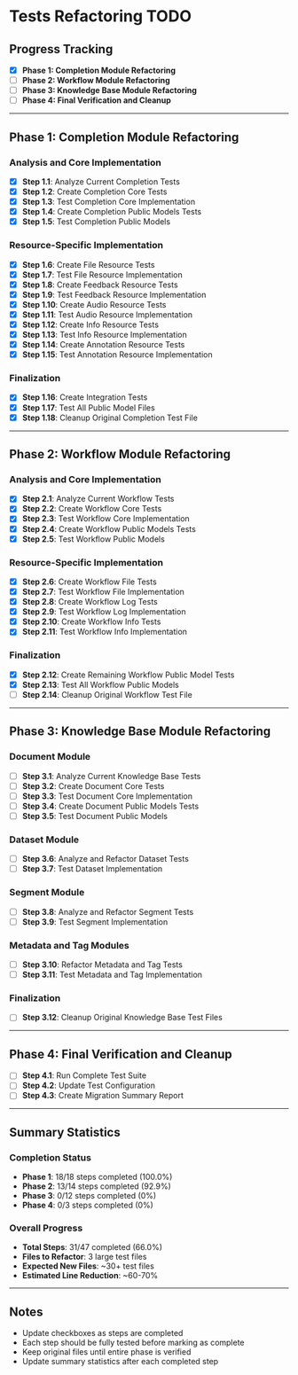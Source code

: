 # Tests Refactoring TODO

## Progress Tracking

- [x] **Phase 1: Completion Module Refactoring**
- [ ] **Phase 2: Workflow Module Refactoring**  
- [ ] **Phase 3: Knowledge Base Module Refactoring**
- [ ] **Phase 4: Final Verification and Cleanup**

---

## Phase 1: Completion Module Refactoring

### Analysis and Core Implementation
- [x] **Step 1.1**: Analyze Current Completion Tests
- [x] **Step 1.2**: Create Completion Core Tests
- [x] **Step 1.3**: Test Completion Core Implementation
- [x] **Step 1.4**: Create Completion Public Models Tests
- [x] **Step 1.5**: Test Completion Public Models

### Resource-Specific Implementation
- [x] **Step 1.6**: Create File Resource Tests
- [x] **Step 1.7**: Test File Resource Implementation
- [x] **Step 1.8**: Create Feedback Resource Tests
- [x] **Step 1.9**: Test Feedback Resource Implementation
- [x] **Step 1.10**: Create Audio Resource Tests
- [x] **Step 1.11**: Test Audio Resource Implementation
- [x] **Step 1.12**: Create Info Resource Tests
- [x] **Step 1.13**: Test Info Resource Implementation
- [x] **Step 1.14**: Create Annotation Resource Tests
- [x] **Step 1.15**: Test Annotation Resource Implementation

### Finalization
- [x] **Step 1.16**: Create Integration Tests
- [x] **Step 1.17**: Test All Public Model Files
- [x] **Step 1.18**: Cleanup Original Completion Test File

---

## Phase 2: Workflow Module Refactoring

### Analysis and Core Implementation
- [x] **Step 2.1**: Analyze Current Workflow Tests
- [x] **Step 2.2**: Create Workflow Core Tests
- [x] **Step 2.3**: Test Workflow Core Implementation
- [x] **Step 2.4**: Create Workflow Public Models Tests
- [x] **Step 2.5**: Test Workflow Public Models

### Resource-Specific Implementation
- [x] **Step 2.6**: Create Workflow File Tests
- [x] **Step 2.7**: Test Workflow File Implementation
- [x] **Step 2.8**: Create Workflow Log Tests
- [x] **Step 2.9**: Test Workflow Log Implementation
- [x] **Step 2.10**: Create Workflow Info Tests
- [x] **Step 2.11**: Test Workflow Info Implementation

### Finalization
- [x] **Step 2.12**: Create Remaining Workflow Public Model Tests
- [x] **Step 2.13**: Test All Workflow Public Models
- [ ] **Step 2.14**: Cleanup Original Workflow Test File

---

## Phase 3: Knowledge Base Module Refactoring

### Document Module
- [ ] **Step 3.1**: Analyze Current Knowledge Base Tests
- [ ] **Step 3.2**: Create Document Core Tests
- [ ] **Step 3.3**: Test Document Core Implementation
- [ ] **Step 3.4**: Create Document Public Models Tests
- [ ] **Step 3.5**: Test Document Public Models

### Dataset Module
- [ ] **Step 3.6**: Analyze and Refactor Dataset Tests
- [ ] **Step 3.7**: Test Dataset Implementation

### Segment Module
- [ ] **Step 3.8**: Analyze and Refactor Segment Tests
- [ ] **Step 3.9**: Test Segment Implementation

### Metadata and Tag Modules
- [ ] **Step 3.10**: Refactor Metadata and Tag Tests
- [ ] **Step 3.11**: Test Metadata and Tag Implementation

### Finalization
- [ ] **Step 3.12**: Cleanup Original Knowledge Base Test Files

---

## Phase 4: Final Verification and Cleanup

- [ ] **Step 4.1**: Run Complete Test Suite
- [ ] **Step 4.2**: Update Test Configuration
- [ ] **Step 4.3**: Create Migration Summary Report

---

## Summary Statistics

### Completion Status
- **Phase 1**: 18/18 steps completed (100.0%)
- **Phase 2**: 13/14 steps completed (92.9%)
- **Phase 3**: 0/12 steps completed (0%)
- **Phase 4**: 0/3 steps completed (0%)

### Overall Progress
- **Total Steps**: 31/47 completed (66.0%)
- **Files to Refactor**: 3 large test files
- **Expected New Files**: ~30+ test files
- **Estimated Line Reduction**: ~60-70%

---

## Notes

- Update checkboxes as steps are completed
- Each step should be fully tested before marking as complete
- Keep original files until entire phase is verified
- Update summary statistics after each completed step